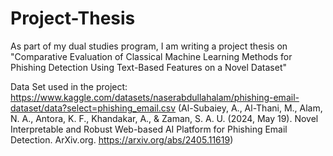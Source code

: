 # Project-Thesis
As part of my dual studies program, I am writing a project thesis on "Comparative Evaluation of Classical Machine Learning Methods for Phishing Detection Using Text-Based Features on a Novel Dataset"

Data Set used in the project: https://www.kaggle.com/datasets/naserabdullahalam/phishing-email-dataset/data?select=phishing_email.csv
(Al-Subaiey, A., Al-Thani, M., Alam, N. A., Antora, K. F., Khandakar, A., & Zaman, S. A. U. (2024, May 19). Novel Interpretable and Robust Web-based AI Platform for Phishing Email Detection. ArXiv.org. https://arxiv.org/abs/2405.11619)
